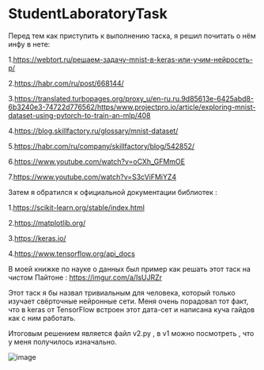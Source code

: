 # StudentLaboratoryTask

Перед тем как приступить к выполнению таска, я решил почитать о нём инфу в нете:

1.https://webtort.ru/решаем-задачу-mnist-в-keras-или-учим-нейросеть-р/

2.https://habr.com/ru/post/668144/

3.https://translated.turbopages.org/proxy_u/en-ru.ru.9d85613e-6425abd8-6b3240e3-74722d776562/https/www.projectpro.io/article/exploring-mnist-dataset-using-pytorch-to-train-an-mlp/408

4.https://blog.skillfactory.ru/glossary/mnist-dataset/

5.https://habr.com/ru/company/skillfactory/blog/542852/

6.https://www.youtube.com/watch?v=oCXh_GFMmOE

7.https://www.youtube.com/watch?v=S3cViFMiYZ4

Затем я обратился к официальной документации библиотек :

1.https://scikit-learn.org/stable/index.html

2.https://matplotlib.org/

3.https://keras.io/

4.https://www.tensorflow.org/api_docs


В моей книжке по науке о данных был пример как решать этот таск на чистом Пайтоне : https://imgur.com/a/IsUJRZr


Этот таск я бы назвал тривиальным для человека, который только изучает свёрточные нейронные сети.
Меня очень порадовал тот факт, что в keras от TensorFlow встроен этот дата-сет и написана куча гайдов как с ним работать.

Итоговым решением является файл v2.py , в v1 можно посмотреть , что у меня получилось изначально.


![image](https://user-images.githubusercontent.com/39564937/229098351-614f7610-5586-40d0-8a2a-d15b09aa410d.png)


